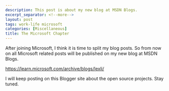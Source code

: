 ```yaml
---
description: This post is about my new blog at MSDN Blogs.
excerpt_separator: <!--more-->
layout: post
tags: work-life microsoft
categories: [Miscellaneous]
title: The Microsoft Chapter
---
```

After joining Microsoft, I think it is time to split my blog posts. So from now on all Microsoft related posts will be published on my new blog at MSDN Blogs.

https://learn.microsoft.com/archive/blogs/lexli/

I will keep posting on this Blogger site about the open source projects. Stay tuned.
<!--more-->